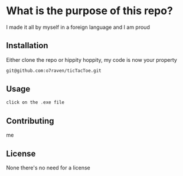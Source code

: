 # What is the purpose of this repo?

I made it all by myself in a foreign language and I am proud

## Installation

Either clone the repo or hippity hoppity, my code is now your property

```bash
git@github.com:o7raven/ticTacToe.git
```

## Usage

```cpp
click on the .exe file
```

## Contributing

me

## License

None there's no need for a license
